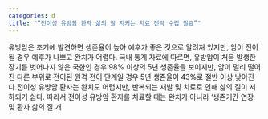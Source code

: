 ```yaml
---
categories: d
title: "“전이성 유방암 환자 삶의 질 지키는 치료 전략 수립 필요”"
---
```

유방암은 조기에 발견하면 생존율이 높아 예후가 좋은 것으로 알려져 있지만, 암이 전이될 경우 예후가 나쁘고 완치가 어렵다. 국내 통계 자료에 따르면, 유방암이 처음 발생한 장기를 벗어나지 않은 국한인 경우 98% 이상의 5년 생존율을 보이지만, 암이 멀리 떨어진 다른 부위로 전이된 원격 전이 단계일 경우 5년 생존율이 43%로 절반 이상 낮아진다.전이성 유방암 환자는 완치도 어렵지만, 반복되는 재발 및 치료로 인해 삶의 질이 저하되기 쉽다. 따라서 전이성 유방암 환자를 치료할 때는 완치가 아니라 ‘생존기간 연장 및 환자 삶의 질 개